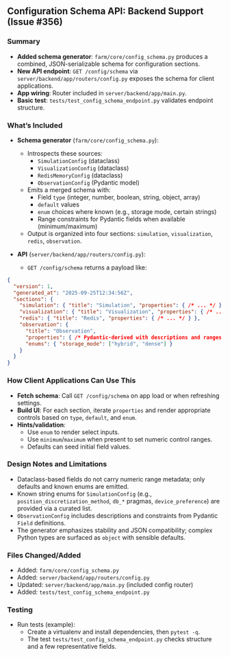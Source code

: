## Configuration Schema API: Backend Support (Issue #356)

### Summary
- **Added schema generator**: `farm/core/config_schema.py` produces a combined, JSON-serializable schema for configuration sections.
- **New API endpoint**: `GET /config/schema` via `server/backend/app/routers/config.py` exposes the schema for client applications.
- **App wiring**: Router included in `server/backend/app/main.py`.
- **Basic test**: `tests/test_config_schema_endpoint.py` validates endpoint structure.

### What’s Included
- **Schema generator** (`farm/core/config_schema.py`):
  - Introspects these sources:
    - `SimulationConfig` (dataclass)
    - `VisualizationConfig` (dataclass)
    - `RedisMemoryConfig` (dataclass)
    - `ObservationConfig` (Pydantic model)
  - Emits a merged schema with:
    - Field `type` (integer, number, boolean, string, object, array)
    - `default` values
    - `enum` choices where known (e.g., storage mode, certain strings)
    - Range constraints for Pydantic fields when available (minimum/maximum)
  - Output is organized into four sections: `simulation`, `visualization`, `redis`, `observation`.

- **API** (`server/backend/app/routers/config.py`):
  - `GET /config/schema` returns a payload like:

```json
{
  "version": 1,
  "generated_at": "2025-09-25T12:34:56Z",
  "sections": {
    "simulation": { "title": "Simulation", "properties": { /* ... */ } },
    "visualization": { "title": "Visualization", "properties": { /* ... */ } },
    "redis": { "title": "Redis", "properties": { /* ... */ } },
    "observation": {
      "title": "Observation",
      "properties": { /* Pydantic-derived with descriptions and ranges where present */ },
      "enums": { "storage_mode": ["hybrid", "dense"] }
    }
  }
}
```

### How Client Applications Can Use This
- **Fetch schema**: Call `GET /config/schema` on app load or when refreshing settings.
- **Build UI**: For each section, iterate `properties` and render appropriate controls based on `type`, `default`, and `enum`.
- **Hints/validation**:
  - Use `enum` to render select inputs.
  - Use `minimum`/`maximum` when present to set numeric control ranges.
  - Defaults can seed initial field values.

### Design Notes and Limitations
- Dataclass-based fields do not carry numeric range metadata; only defaults and known enums are emitted.
- Known string enums for `SimulationConfig` (e.g., `position_discretization_method`, `db_*` pragmas, `device_preference`) are provided via a curated list.
- `ObservationConfig` includes descriptions and constraints from Pydantic `Field` definitions.
- The generator emphasizes stability and JSON compatibility; complex Python types are surfaced as `object` with sensible defaults.

### Files Changed/Added
- Added: `farm/core/config_schema.py`
- Added: `server/backend/app/routers/config.py`
- Updated: `server/backend/app/main.py` (included config router)
- Added: `tests/test_config_schema_endpoint.py`

### Testing
- Run tests (example):
  - Create a virtualenv and install dependencies, then `pytest -q`.
  - The test `tests/test_config_schema_endpoint.py` checks structure and a few representative fields.

